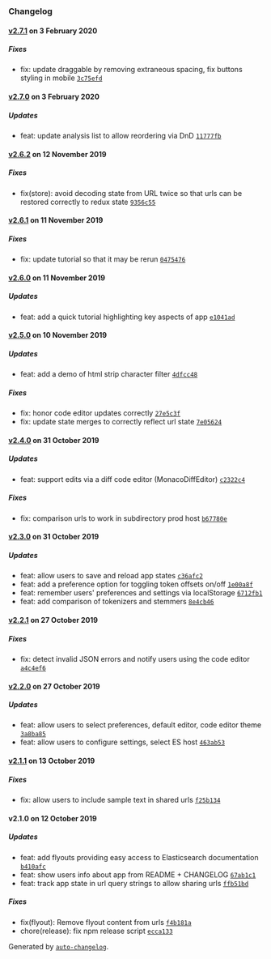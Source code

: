 ### Changelog

#### [v2.7.1](https://github.com/eemp/elasticsearch-analysis-inspector/compare/v2.7.0...v2.7.1) on 3 February 2020

##### Fixes

- fix: update draggable by removing extraneous spacing, fix buttons styling in mobile [`3c75efd`](https://github.com/eemp/elasticsearch-analysis-inspector/commit/3c75efde816da57f733e8d66021e395dd8b1fa5e)

#### [v2.7.0](https://github.com/eemp/elasticsearch-analysis-inspector/compare/v2.6.2...v2.7.0) on 3 February 2020

##### Updates

- feat: update analysis list to allow reordering via DnD [`11777fb`](https://github.com/eemp/elasticsearch-analysis-inspector/commit/11777fb882163c203d103b1d8e4b9d2045029b95)

#### [v2.6.2](https://github.com/eemp/elasticsearch-analysis-inspector/compare/v2.6.1...v2.6.2) on 12 November 2019

##### Fixes

- fix(store): avoid decoding state from URL twice so that urls can be restored correctly to redux state [`9356c55`](https://github.com/eemp/elasticsearch-analysis-inspector/commit/9356c5581b7b95767062243abe65a1fd4d7882fc)

#### [v2.6.1](https://github.com/eemp/elasticsearch-analysis-inspector/compare/v2.6.0...v2.6.1) on 11 November 2019

##### Fixes

- fix: update tutorial so that it may be rerun [`0475476`](https://github.com/eemp/elasticsearch-analysis-inspector/commit/0475476dd6a48a6b944711e6269c692ae655af9f)

#### [v2.6.0](https://github.com/eemp/elasticsearch-analysis-inspector/compare/v2.5.0...v2.6.0) on 11 November 2019

##### Updates

- feat: add a quick tutorial highlighting key aspects of app [`e1041ad`](https://github.com/eemp/elasticsearch-analysis-inspector/commit/e1041addd703f1cc285f25958ef967efb4d1782a)

#### [v2.5.0](https://github.com/eemp/elasticsearch-analysis-inspector/compare/v2.4.0...v2.5.0) on 10 November 2019

##### Updates

- feat: add a demo of html strip character filter [`4dfcc48`](https://github.com/eemp/elasticsearch-analysis-inspector/commit/4dfcc48140a0533eec464f249a03703d4a2f145c)

##### Fixes

- fix: honor code editor updates correctly [`27e5c3f`](https://github.com/eemp/elasticsearch-analysis-inspector/commit/27e5c3f82ea821e8a4e35f5471f1212916707468)
- fix: update state merges to correctly reflect url state [`7e05624`](https://github.com/eemp/elasticsearch-analysis-inspector/commit/7e0562496e70e324657be2252e3a828d77d6266e)

#### [v2.4.0](https://github.com/eemp/elasticsearch-analysis-inspector/compare/v2.3.0...v2.4.0) on 31 October 2019

##### Updates

- feat: support edits via a diff code editor (MonacoDiffEditor) [`c2322c4`](https://github.com/eemp/elasticsearch-analysis-inspector/commit/c2322c438f544b9a387a8363b8f0396a5927aad8)

##### Fixes

- fix: comparison urls to work in subdirectory prod host [`b67780e`](https://github.com/eemp/elasticsearch-analysis-inspector/commit/b67780e573fee1e86c34985700b0c325f95edada)

#### [v2.3.0](https://github.com/eemp/elasticsearch-analysis-inspector/compare/v2.2.1...v2.3.0) on 31 October 2019

##### Updates

- feat: allow users to save and reload app states [`c36afc2`](https://github.com/eemp/elasticsearch-analysis-inspector/commit/c36afc2135c130850f6d259ebb54dd3ed3277d24)
- feat: add a preference option for toggling token offsets on/off [`1e00a8f`](https://github.com/eemp/elasticsearch-analysis-inspector/commit/1e00a8fdc1d534cb6378dcb7cd53de8ec74254b8)
- feat: remember users' preferences and settings via localStorage [`6712fb1`](https://github.com/eemp/elasticsearch-analysis-inspector/commit/6712fb166db69214d63756c7dcfbba3301d1df98)
- feat: add comparison of tokenizers and stemmers [`8e4cb46`](https://github.com/eemp/elasticsearch-analysis-inspector/commit/8e4cb460a7b8f7593c15952b3694b507d84c5a83)

#### [v2.2.1](https://github.com/eemp/elasticsearch-analysis-inspector/compare/v2.2.0...v2.2.1) on 27 October 2019

##### Fixes

- fix: detect invalid JSON errors and notify users using the code editor [`a4c4ef6`](https://github.com/eemp/elasticsearch-analysis-inspector/commit/a4c4ef60189cd660ba15ab4d5ceced62ea104328)

#### [v2.2.0](https://github.com/eemp/elasticsearch-analysis-inspector/compare/v2.1.1...v2.2.0) on 27 October 2019

##### Updates

- feat: allow users to select preferences, default editor, code editor theme [`3a8ba85`](https://github.com/eemp/elasticsearch-analysis-inspector/commit/3a8ba85e99ef788202890369ad85f3c6ff0732e2)
- feat: allow users to configure settings, select ES host [`463ab53`](https://github.com/eemp/elasticsearch-analysis-inspector/commit/463ab53917193af20dacfd18a7c11f375e8b3c94)

#### [v2.1.1](https://github.com/eemp/elasticsearch-analysis-inspector/compare/v2.1.0...v2.1.1) on 13 October 2019

##### Fixes

- fix: allow users to include sample text in shared urls [`f25b134`](https://github.com/eemp/elasticsearch-analysis-inspector/commit/f25b134090921df181c871ee87a18e0177b3af84)

#### v2.1.0 on 12 October 2019

##### Updates

- feat: add flyouts providing easy access to Elasticsearch documentation [`b410afc`](https://github.com/eemp/elasticsearch-analysis-inspector/commit/b410afc8fde42c88bba07e7655765c9ed0eec4ff)
- feat: show users info about app from README + CHANGELOG [`67ab1c1`](https://github.com/eemp/elasticsearch-analysis-inspector/commit/67ab1c1b62854760bd6588a2c6d364e97b87a1da)
- feat: track app state in url query strings to allow sharing urls [`ffb51bd`](https://github.com/eemp/elasticsearch-analysis-inspector/commit/ffb51bdb73cfe2dd53656e930f81ef9e1329ae6f)

##### Fixes

- fix(flyout): Remove flyout content from urls [`f4b181a`](https://github.com/eemp/elasticsearch-analysis-inspector/commit/f4b181a19845aa40d7baf7485113601ecf1f8770)
- chore(release): fix npm release script [`ecca133`](https://github.com/eemp/elasticsearch-analysis-inspector/commit/ecca1331f0e31eb4bb62e9f3441492155136a352)

Generated by [`auto-changelog`](https://github.com/CookPete/auto-changelog).
